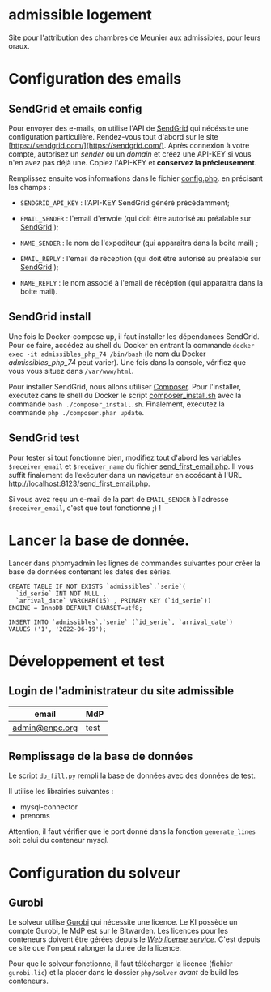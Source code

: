 # admissible logement
Site pour l'attribution des chambres de Meunier aux admissibles, pour leurs oraux.

# Configuration des emails

## SendGrid et emails config

Pour envoyer des e-mails, on utilise l'API de [SendGrid](https://sendgrid.com/) qui nécéssite une configuration particulière. Rendez-vous tout d'abord sur le site [https://sendgrid.com/](https://sendgrid.com/). Après connexion à votre compte, autorisez un _sender_ ou un _domain_ et créez une API-KEY si vous n'en avez pas déjà une. Copiez l'API-KEY et **conservez la précieusement**.

  

Remplissez ensuite vos informations dans le fichier  [config.php](/php/config.php).  en précisant les champs :

*  `SENDGRID_API_KEY` : l'API-KEY SendGrid généré précédamment;

*  `EMAIL_SENDER` : l'email d'envoie (qui doit être autorisé au préalable sur [SendGrid](https://sendgrid.com/) );

*  `NAME_SENDER` : le nom de l'expediteur (qui apparaitra dans la boite mail) ;

*  `EMAIL_REPLY` : l'email de réception (qui doit être autorisé au préalable sur [SendGrid](https://sendgrid.com/) );

*  `NAME_REPLY` : le nom associé à l'email de récéption (qui apparaitra dans la boite mail).

  

## SendGrid install

Une fois le Docker-compose up, il faut installer les dépendances SendGrid. Pour ce faire, accédez au shell du Docker en entrant la commande `docker exec -it admissibles_php_74 /bin/bash` (le nom du Docker _admissibles_php_74_ peut varier). Une fois dans la console, vérifiez que vous vous situez dans `/var/www/html`.

  

Pour installer SendGrid, nous allons utiliser [Composer](https://getcomposer.org/). Pour l'installer, executez dans le shell du Docker le script [composer_install.sh](/php/composer_install.sh) avec la commande `bash ./composer_install.sh`. Finalement, executez la commande `php ./composer.phar update`.

## SendGrid test
Pour tester si tout fonctionne bien, modifiez tout d'abord les variables `$receiver_email` et `$receiver_name` du fichier  [send_first_email.php](/php/send_first_email.php). Il vous suffit finalement de l’exécuter dans un navigateur en accédant à l'URL [http://localhost:8123/send_first_email.php](http://localhost:8123/send_first_email.php).

Si vous avez reçu un e-mail de la part de `EMAIL_SENDER` à l'adresse `$receiver_email`, c'est que tout fonctionne ;) !

# Lancer la base de donnée. 
Lancer dans phpmyadmin les lignes de commandes suivantes pour créer la base de données contenant les dates des séries. 

``` 
CREATE TABLE IF NOT EXISTS `admissibles`.`serie`(
  `id_serie` INT NOT NULL ,
  `arrival_date` VARCHAR(15) , PRIMARY KEY (`id_serie`))
ENGINE = InnoDB DEFAULT CHARSET=utf8;

INSERT INTO `admissibles`.`serie` (`id_serie`, `arrival_date`)
VALUES ('1', '2022-06-19');
```
# Développement et test
## Login de l'administrateur du site admissible

| email | MdP |
|-------|-----|
| admin@enpc.org | test |

## Remplissage de la base de données
Le script `db_fill.py` rempli la base de données avec des données de test.

Il utilise les librairies suivantes :
 - mysql-connector
 - prenoms

Attention, il faut vérifier que le port donné dans la fonction `generate_lines`
soit celui du conteneur mysql.

# Configuration du solveur
## Gurobi
Le solveur utilise [Gurobi](https://www.gurobi.com/) qui nécessite une licence.
Le KI possède un compte Gurobi, le MdP est sur le Bitwarden. Les licences pour
les conteneurs doivent être gérées depuis le [*Web license
service*](https://www.gurobi.com/web-license-service/). C'est depuis ce site
que l'on peut ralonger la durée de la licence.

Pour que le solveur fonctionne, il faut télécharger la licence (fichier
`gurobi.lic`) et la placer dans le dossier `php/solver` *avant* de build les
conteneurs.
